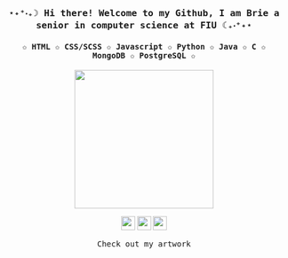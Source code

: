 
<h3 align="center"><samp> ⋆˖⁺‧₊☽ Hi there!  Welcome to my Github, I am Brie a senior in computer science at FIU ☾₊‧⁺˖⋆</samp></h3>

<h4 align="center"><samp>✩ HTML ✩ CSS/SCSS ✩ Javascript ✩ Python ✩ Java ✩ C ✩ MongoDB ✩ PostgreSQL ✩</samp></h4>

<p align="center">
  <img width="250" src="https://i.gifer.com/Z5cP.gif">
</p>


<p align="center">
<a href= "Portfolio"><img width="25"src="https://img.icons8.com/windows/32/000000/dev.png"/></a>
<a href= "Twitter"><img width="25" src="https://img.icons8.com/?size=100&id=z6gJ8gyjaapn&format=png&color=000000"/></a>
<a href= "Linkdein"><img width="25" src="https://img.icons8.com/?size=100&id=98960&format=png&color=000000"/></a>
</p>

<p align="center"><samp>
Check out my artwork
  </samp>
</p>
